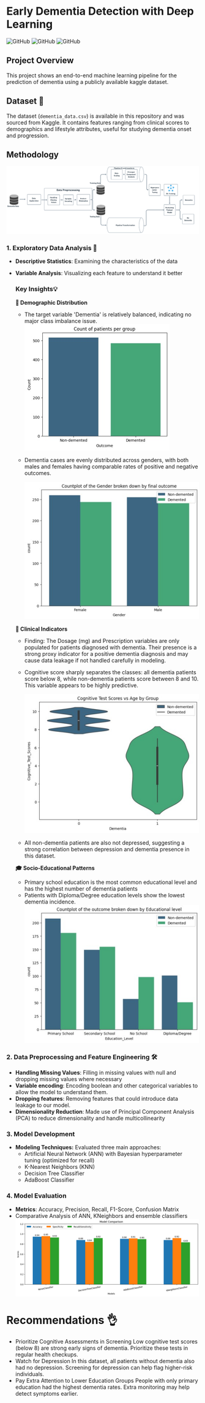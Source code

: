 # Early Dementia Detection with Deep Learning
![GitHub](https://img.shields.io/badge/Language-Python-blue)
![GitHub](https://img.shields.io/badge/Model-Deep_Learning-purple)
![GitHub](https://img.shields.io/badge/Library-Scikit_Learn-Green)

## Project Overview

This project shows an end-to-end machine learning pipeline for the prediction of dementia using a publicly available kaggle dataset.

## Dataset 📂
The dataset (`dementia_data.csv`) is available in this repository and was sourced from Kaggle. It contains features ranging from clinical scores to demographics and lifestyle attributes, useful for studying dementia onset and progression.


## Methodology 
![Framework](https://github.com/joytile/Early-Dementia-Detection-with-Deep-Learning/blob/main/Framework.png)

### 1. Exploratory Data Analysis 🔭
- **Descriptive Statistics**: Examining the characteristics of the data
- **Variable Analysis**: Visualizing each feature to understand it better

  ### Key Insights💡
  **🧍 Demographic Distribution**
  - The target variable 'Dementia' is relatively balanced, indicating no major class imbalance issue.
    ![Framework](https://github.com/joytile/Early-Dementia-Detection-with-Deep-Learning/blob/main/dementia_outcome.jpg)
  - Dementia cases are evenly distributed across genders, with both males and females having comparable rates of positive and negative outcomes.
    
    ![Chart](https://github.com/joytile/Early-Dementia-Detection-with-Deep-Learning/blob/main/gender.jpg)
  
  **🧠 Clinical Indicators**
  - Finding: The Dosage (mg) and Prescription variables are only populated for patients diagnosed with dementia. Their presence is a strong proxy indicator for a positive dementia diagnosis and may cause data leakage if not handled carefully in modeling.
  - Cognitive score sharply separates the classes: all dementia patients score below 8, while non-dementia patients score between 8 and 10. This variable appears to be highly predictive.

    ![Chart](https://github.com/joytile/Early-Dementia-Detection-with-Deep-Learning/blob/main/cognitive_scores.jpg)
  - All non-dementia patients are also not depressed, suggesting a strong correlation between depression and dementia presence in this dataset.
  
  **🎓 Socio-Educational Patterns**
  - Primary school education is the most common educational level and has the highest number of dementia patients
  - Patients with Diploma/Degree education levels show the lowest dementia incidence.
    ![Chart](https://github.com/joytile/Early-Dementia-Detection-with-Deep-Learning/blob/main/educational_level.jpg)
  
### 2. Data Preprocessing and Feature Engineering 🛠️
- **Handling Missing Values**: Filling in missing values with null and dropping missing values where necessary
- **Variable encoding**: Encoding boolean and other categorical variables to allow the model to understand them.
- **Dropping features**: Removing features that could introduce data leakage to our model.
- **Dimensionality Reduction**: Made use of Principal Component Analysis (PCA) to reduce dimensionality and handle multicollinearity
  
### 3. Model Development
- **Modeling Techniques:** Evaluated three main approaches:
  - Artificial Neural Network (ANN) with Bayesian hyperparameter tuning (optimized for recall)
  - K-Nearest Neighbors (KNN)
  - Decision Tree Classifier
  - AdaBoost Classifier

### 4. Model Evaluation
- **Metrics**: Accuracy, Precision, Recall, F1-Score, Confusion Matrix
- Comparative Analysis of ANN, KNeighbors and ensemble classifiers
  ![Chart](https://github.com/joytile/Early-Dementia-Detection-with-Deep-Learning/blob/main/model_comp.png)


# Recommendations 👌
- Prioritize Cognitive Assessments in Screening
  Low cognitive test scores (below 8) are strong early signs of dementia. Prioritize these tests in regular health checkups.
- Watch for Depression
  In this dataset, all patients without dementia also had no depression. Screening for depression can help flag higher-risk individuals.
- Pay Extra Attention to Lower Education Groups
  People with only primary education had the highest dementia rates. Extra monitoring may help detect symptoms earlier.
